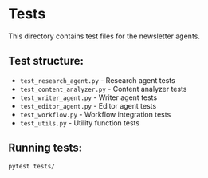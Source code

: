 # Tests

This directory contains test files for the newsletter agents.

## Test structure:
- `test_research_agent.py` - Research agent tests
- `test_content_analyzer.py` - Content analyzer tests
- `test_writer_agent.py` - Writer agent tests
- `test_editor_agent.py` - Editor agent tests
- `test_workflow.py` - Workflow integration tests
- `test_utils.py` - Utility function tests

## Running tests:
```bash
pytest tests/
```

